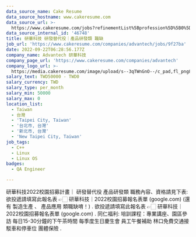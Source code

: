 ```yaml
---
data_source_name: Cake Resume
data_source_hostname: www.cakeresume.com
data_source_url: >-
  https://www.cakeresume.com/jobs?refinementList%5Bprofession%5D%5B0%5D=engineering_qa-engineer&refinementList%5Bsalary_type%5D=per_month&refinementList%5Bsalary_currency%5D=TWD&range%5Bsalary_range%5D%5Bmax%5D=600000
data_source_internal_id: '46748'
title: 研華科技 研發替代役｜產品研發類 職缺
job_url: 'https://www.cakeresume.com/companies/advantech/jobs/9f27ba'
date: 2022-09-22T06:28:56.177Z
company_name: Advantech 研華科技
company_page_url: 'https://www.cakeresume.com/companies/advantech'
company_logo_url: >-
  https://media.cakeresume.com/image/upload/s--3qTWnGnO--/c_pad,fl_png8,h_200,w_200/v1643360279/yupj58zxpza7gabhhfyz.png
salary_text: TWD50000 - TWD0
salary_currency: TWD
salary_type: per_month
salary_min: 50000
salary_max: 0
location_list:
  - Taiwan
  - 台灣
  - 'Taipei City, Taiwan'
  - '台北市, 台灣'
  - '新北市, 台灣'
  - 'New Taipei City, Taiwan'
job_tags:
  - C++
  - Linux
  - Linux OS
badges:
  - QA Engineer

---
```


研華科技2022校園招募計畫｜ 研發替代役 產品研發類 職務內容、資格請見下表: 欲投遞請填寫此報名表 👉🏻 研華科技｜2022校園招募報名表單 (google.com) (還有 製造生產 、 產品應用 類職缺唷！) . 欲投遞請填寫此報名表 👉🏻 研華科技｜2022校園招募報名表單 (google.com) . 同仁福利: 培訓課程：專業講座、園區參訪 每日15-30分鐘的下午茶時間 每季度生日慶生會 員工午餐補助 林口免費交通接駁車和停車位 團體保險 .